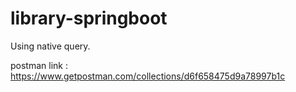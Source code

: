 # library-springboot

Using native query.

postman link : https://www.getpostman.com/collections/d6f658475d9a78997b1c
